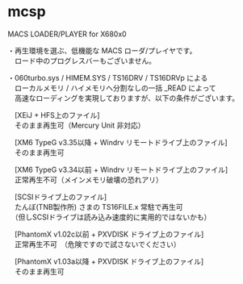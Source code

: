 # mcsp
MACS LOADER/PLAYER for X680x0

・再生環境を選ぶ、低機能な MACS ローダ/プレイヤです。  
　ロード中のプログレスバーもございません。  

・060turbo.sys / HIMEM.SYS / TS16DRV / TS16DRVp による  
　ローカルメモリ / ハイメモリへ分割なしの一括 _READ によって  
　高速なローディングを実現しておりますが、以下の条件がございます。  

　[XEiJ + HFS上のファイル]  
　そのまま再生可（Mercury Unit 非対応）  

　[XM6 TypeG v3.35以降 + Windrv リモートドライブ上のファイル]  
　そのまま再生可  

　[XM6 TypeG v3.34以前 + Windrv リモートドライブ上のファイル]  
　正常再生不可（メインメモリ破壊の恐れアリ）  

　[SCSIドライブ上のファイル]  
　たんぼ(TNB製作所) さまの TS16FILE.x 常駐で再生可  
　（但しSCSIドライブは読み込み速度的に実用的ではないかも）  

　[PhantomX v1.02c以前 + PXVDISK ドライブ上のファイル]  
　正常再生不可　（危険ですので試さないでください）

　[PhantomX v1.03a以降 + PXVDISK ドライブ上のファイル]  
　そのまま再生可  

